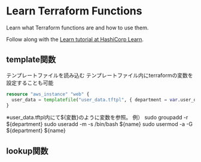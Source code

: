 # Learn Terraform Functions

Learn what Terraform functions are and how to use them.

Follow along with the [Learn tutorial at HashiCorp Learn](https://learn.hashicorp.com/tutorials/terraform/functions?in=terraform/configuration-language).


## template関数
テンプレートファイルを読み込む
テンプレートファイル内にterraformの変数を設定することも可能

``` terraform
resource "aws_instance" "web" {
  user_data = templatefile("user_data.tftpl", { department = var.user_department, name = var.user_name })
}

```

※user_data.tftpl内にて${変数}のように変数を参照。
例）
sudo groupadd -r ${department}
sudo useradd -m -s /bin/bash ${name}
sudo usermod -a -G ${department} ${name}

## lookup関数
